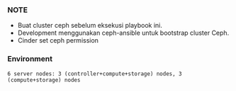 ### NOTE
- Buat cluster ceph sebelum eksekusi playbook ini.
- Development menggunakan ceph-ansible untuk bootstrap cluster Ceph.
- Cinder set ceph permission

### Environment
```
6 server nodes: 3 (controller+compute+storage) nodes, 3 (compute+storage) nodes

```
